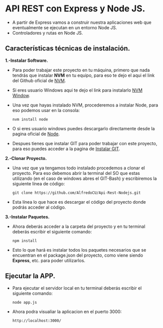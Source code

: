 # API REST con Express y Node JS.

- A partir de Express vamos a construir nuestra aplicaciones web que eventualmente se ejecutan en un entorno Node JS.
- Controladores y rutas en Node JS.

## Características técnicas de instalación.

**1.-Instalar Software.**

* Para poder trabajar este proyecto en tu máquina, primero que nada tendrás que instalar **NVM** en tu equipo, para eso
te dejo el aqui el link del Github oficial de [NVM](https://github.com/creationix/nvm).

* Si eres usuario Windows aqui te dejo el link para instalarlo [NVM Window](https://github.com/coreybutler/nvm-windows).

* Una vez que hayas instalado NVM, procederemos a instalar Node, para eso podemos usar en la consola: 

  ```nvm install node```

* O si eres usuario windows puedes descargarlo directamente desde la pagina oficial de [Node](https://nodejs.org/es/).

* Despues tienes que instalar GIT para poder trabajar con este proyecto, para eso puedes acceder a la pagina de [Instalar GIT](https://git-scm.com/book/es/v2/Inicio---Sobre-el-Control-de-Versiones-Instalaci%C3%B3n-de-Git).

**2.-Clonar Proyecto.**

* Una vez que ya tengamos todo instalado procedemos a clonar el proyecto. Para eso debemos abrir la terminal del SO que estas utilizando (en el caso de windows abres el GIT-Bash) y escribiremos la siguiente línea de código:

  ```git clone https://github.com/AlfredoCU/Api-Rest-Nodejs.git```

* Esta línea lo que hace es descargar el código del proyecto donde podrás acceder al código.

**3.-Instalar Paquetes.**

* Ahora deberás acceder a la carpeta del proyecto y en tu terminal deberás escribir el siguiente comando:

  ```npm install```

* Esto lo que hará es instalar todos los paquetes necesarios que se encuentran en el package.json del proyecto, como viene siendo **Express**, etc. para poder utilizarlos.

## Ejecutar la APP.

* Para ejecutar el servidor local en tu terminal deberás escribir el siguiente comando:

  ```node app.js```

* Ahora podra visualiar la aplicacion en el puerto 3000:

  ```http://localhost:3000/```

